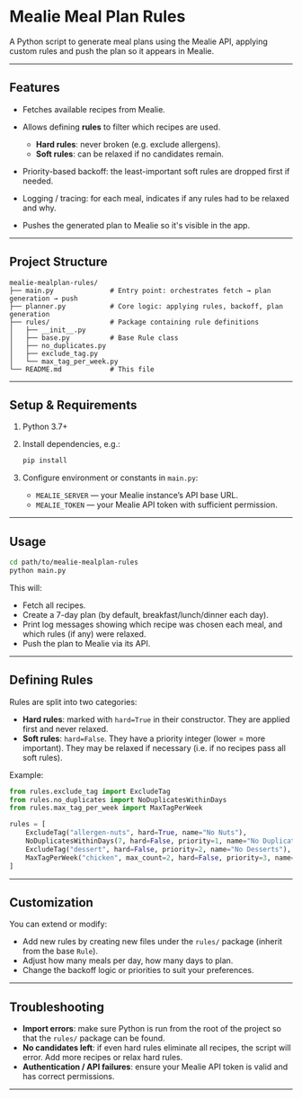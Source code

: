 # Mealie Meal Plan Rules

A Python script to generate meal plans using the Mealie API, applying custom rules and push the plan so it appears in Mealie.

---

## Features

* Fetches available recipes from Mealie.
* Allows defining **rules** to filter which recipes are used.

  * **Hard rules**: never broken (e.g. exclude allergens).
  * **Soft rules**: can be relaxed if no candidates remain.
* Priority-based backoff: the least-important soft rules are dropped first if needed.
* Logging / tracing: for each meal, indicates if any rules had to be relaxed and why.
* Pushes the generated plan to Mealie so it's visible in the app.

---

## Project Structure

```
mealie-mealplan-rules/
├── main.py              # Entry point: orchestrates fetch → plan generation → push
├── planner.py           # Core logic: applying rules, backoff, plan generation
├── rules/               # Package containing rule definitions
│   ├── __init__.py
│   ├── base.py          # Base Rule class
│   ├── no_duplicates.py  
│   ├── exclude_tag.py
│   └── max_tag_per_week.py
└── README.md            # This file
```

---

## Setup & Requirements

1. Python 3.7+

2. Install dependencies, e.g.:

   ```bash
   pip install
   ```

3. Configure environment or constants in `main.py`:

   * `MEALIE_SERVER` — your Mealie instance’s API base URL.
   * `MEALIE_TOKEN` — your Mealie API token with sufficient permission.

---

## Usage

```bash
cd path/to/mealie-mealplan-rules
python main.py
```

This will:

* Fetch all recipes.
* Create a 7-day plan (by default, breakfast/lunch/dinner each day).
* Print log messages showing which recipe was chosen each meal, and which rules (if any) were relaxed.
* Push the plan to Mealie via its API.

---

## Defining Rules

Rules are split into two categories:

* **Hard rules**: marked with `hard=True` in their constructor. They are applied first and never relaxed.
* **Soft rules**: `hard=False`. They have a priority integer (lower = more important). They may be relaxed if necessary (i.e. if no recipes pass all soft rules).

Example:

```python
from rules.exclude_tag import ExcludeTag
from rules.no_duplicates import NoDuplicatesWithinDays
from rules.max_tag_per_week import MaxTagPerWeek

rules = [
    ExcludeTag("allergen-nuts", hard=True, name="No Nuts"),
    NoDuplicatesWithinDays(7, hard=False, priority=1, name="No Duplicates (7d)"),
    ExcludeTag("dessert", hard=False, priority=2, name="No Desserts"),
    MaxTagPerWeek("chicken", max_count=2, hard=False, priority=3, name="Max 2 Chicken/Week"),
]
```

---

## Customization

You can extend or modify:

* Add new rules by creating new files under the `rules/` package (inherit from the base `Rule`).
* Adjust how many meals per day, how many days to plan.
* Change the backoff logic or priorities to suit your preferences.

---

## Troubleshooting

* **Import errors**: make sure Python is run from the root of the project so that the `rules/` package can be found.
* **No candidates left**: if even hard rules eliminate all recipes, the script will error. Add more recipes or relax hard rules.
* **Authentication / API failures**: ensure your Mealie API token is valid and has correct permissions.

---
